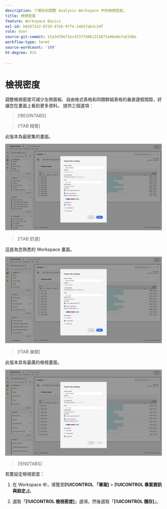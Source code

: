 ```yaml
---
description: 了解如何調整 Analysis Workspace 中的檢視密度。
title: 檢視密度
feature: Workspace Basics
exl-id: b02672e2-0728-472b-97fe-14637ab1c2df
role: User
source-git-commit: 15a3d7b6f2ec4f37fd861315871e06ddefa5348a
workflow-type: tm+mt
source-wordcount: '109'
ht-degree: 91%

---
```


# 檢視密度

調整檢視密度可減少左側面板、自由格式表格和同類群組表格的垂直邊框間距，好讓您在畫面上看到更多資料。 提供三個選項：

>[!BEGINTABS]

>[!TAB 精簡]

此版本為最密集的畫面。

![最密集的檢視畫面。](assets/view-density-compact.png)

>[!TAB 舒適]

這是為您熟悉的 Workspace 畫面。

![擴展的檢視密度。](assets/view-density-comfortable.png)

>[!TAB 展開]

此版本具有最廣的檢視畫面。

![擴展的檢視密度。](assets/view-density-expanded.png)

>[!ENDTABS]


若要設定檢視密度：

1. 在 Workspace 中，導覽至&#x200B;**[!UICONTROL 「專案]** > **[!UICONTROL 專案資訊與設定」]**。

1. 選取「**[!UICONTROL 檢視密度]**」選項，然後選取「**[!UICONTROL 儲存]**」。
